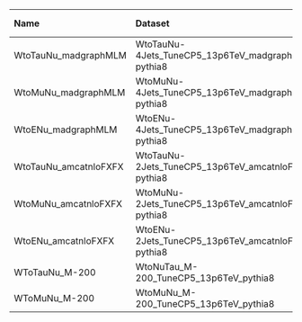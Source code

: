 | Name                  | Dataset                                             | Root Status                          | NanoV15 Status                       | Chained Request                                                                                                                                                                                                         | RunIII2024Summer24 Root Request     |
|:----------------------|:----------------------------------------------------|:-------------------------------------|:-------------------------------------|:------------------------------------------------------------------------------------------------------------------------------------------------------------------------------------------------------------------------|:------------------------------------|
| WtoTauNu_madgraphMLM  | WtoTauNu-4Jets_TuneCP5_13p6TeV_madgraphMLM-pythia8  | $${\color{blue}\textbf{SUBMITTED}}$$ | $${\color{blue}\textbf{SUBMITTED}}$$ | [here](https://cms-pdmv-prod.web.cern.ch/mcm/requests?page=0&member_of_chain=GEN-chain_RunIII2024Summer24wmLHEGS_flowRunIII2024Summer24DRPremix_flowRunIII2024Summer24MiniAODv6_flowRunIII2024Summer24NanoAODv15-00274) | GEN-RunIII2024Summer24wmLHEGS-00345 |
| WtoMuNu_madgraphMLM   | WtoMuNu-4Jets_TuneCP5_13p6TeV_madgraphMLM-pythia8   | $${\color{blue}\textbf{SUBMITTED}}$$ | $${\color{blue}\textbf{SUBMITTED}}$$ | [here](https://cms-pdmv-prod.web.cern.ch/mcm/requests?page=0&member_of_chain=GEN-chain_RunIII2024Summer24wmLHEGS_flowRunIII2024Summer24DRPremix_flowRunIII2024Summer24MiniAODv6_flowRunIII2024Summer24NanoAODv15-00273) | GEN-RunIII2024Summer24wmLHEGS-00344 |
| WtoENu_madgraphMLM    | WtoENu-4Jets_TuneCP5_13p6TeV_madgraphMLM-pythia8    | $${\color{blue}\textbf{SUBMITTED}}$$ | $${\color{blue}\textbf{SUBMITTED}}$$ | [here](https://cms-pdmv-prod.web.cern.ch/mcm/requests?page=0&member_of_chain=GEN-chain_RunIII2024Summer24wmLHEGS_flowRunIII2024Summer24DRPremix_flowRunIII2024Summer24MiniAODv6_flowRunIII2024Summer24NanoAODv15-00272) | GEN-RunIII2024Summer24wmLHEGS-00340 |
| WtoTauNu_amcatnloFXFX | WtoTauNu-2Jets_TuneCP5_13p6TeV_amcatnloFXFX-pythia8 | $${\color{green}\textbf{DONE}}$$     | $${\color{green}\textbf{DONE}}$$     | [here](https://cms-pdmv-prod.web.cern.ch/mcm/requests?page=0&member_of_chain=GEN-chain_RunIII2024Summer24wmLHEGS_flowRunIII2024Summer24DRPremix_flowRunIII2024Summer24MiniAODv6_flowRunIII2024Summer24NanoAODv15-00071) | GEN-RunIII2024Summer24wmLHEGS-00074 |
| WtoMuNu_amcatnloFXFX  | WtoMuNu-2Jets_TuneCP5_13p6TeV_amcatnloFXFX-pythia8  | $${\color{green}\textbf{DONE}}$$     | $${\color{green}\textbf{DONE}}$$     | [here](https://cms-pdmv-prod.web.cern.ch/mcm/requests?page=0&member_of_chain=GEN-chain_RunIII2024Summer24wmLHEGS_flowRunIII2024Summer24DRPremix_flowRunIII2024Summer24MiniAODv6_flowRunIII2024Summer24NanoAODv15-00069) | GEN-RunIII2024Summer24wmLHEGS-00072 |
| WtoENu_amcatnloFXFX   | WtoENu-2Jets_TuneCP5_13p6TeV_amcatnloFXFX-pythia8   | $${\color{green}\textbf{DONE}}$$     | $${\color{green}\textbf{DONE}}$$     | [here](https://cms-pdmv-prod.web.cern.ch/mcm/requests?page=0&member_of_chain=GEN-chain_RunIII2024Summer24wmLHEGS_flowRunIII2024Summer24DRPremix_flowRunIII2024Summer24MiniAODv6_flowRunIII2024Summer24NanoAODv15-00067) | GEN-RunIII2024Summer24wmLHEGS-00070 |
| WToTauNu_M-200        | WtoNuTau_M-200_TuneCP5_13p6TeV_pythia8              | $${\color{red}\textbf{MISSING}}$$    | $${\color{red}\textbf{MISSING}}$$    | N/A                                                                                                                                                                                                                     | NONE                                |
| WToMuNu_M-200         | WtoMuNu_M-200_TuneCP5_13p6TeV_pythia8               | $${\color{red}\textbf{MISSING}}$$    | $${\color{red}\textbf{MISSING}}$$    | N/A                                                                                                                                                                                                                     | NONE                                |